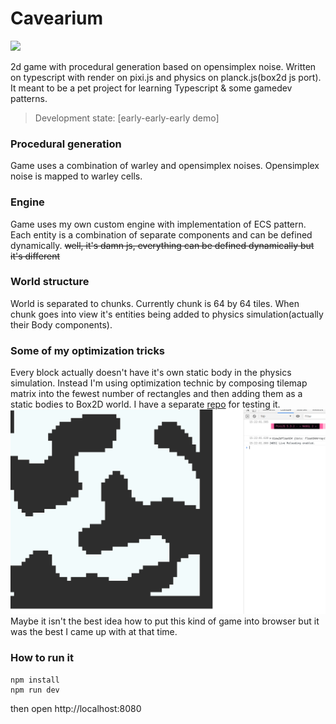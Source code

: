 # Cavearium

![](./.readme-assets/demo.gif)

2d game with procedural generation based on opensimplex noise. Written on typescript with render on pixi.js and physics on planck.js(box2d js port).
It meant to be a pet project for learning Typescript & some gamedev patterns.

> Development state:  [early-early-early demo]


### Procedural generation
Game uses a combination of warley and opensimplex noises. Opensimplex noise is mapped to
warley cells.

### Engine
Game uses my own custom engine with implementation of ECS pattern.
Each entity is a combination of separate components and can be defined 
dynamically. ~~well, it's damn js, everything can be defined dynamically but it's different~~

### World structure
World is separated to chunks. Currently chunk is 64 by 64 tiles. When chunk goes into view
it's entities being added to physics simulation(actually their Body components).

### Some of my optimization tricks
Every block actually doesn't have it's own static body in the physics simulation. Instead I'm using optimization technic by composing tilemap matrix into the fewest number of rectangles and then adding them as a static bodies to Box2D world. I have a separate [repo](https://github.com/unkindypie/matrix-decomposition)
 for testing it. 
![](./.readme-assets/demo_matrix_decomposition.gif)
Maybe it isn't the best idea how to put
this kind of game into browser but it was the best I came up with at that time.

### How to run it

```
npm install
npm run dev
```
then open http://localhost:8080


